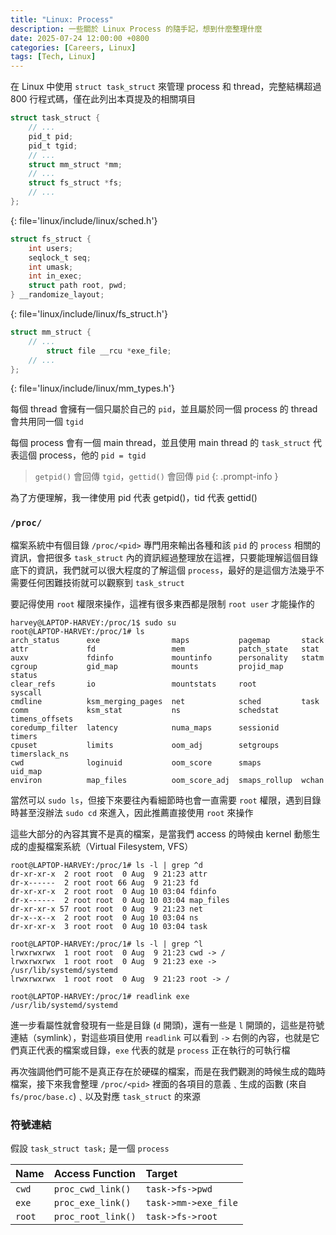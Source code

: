 ```yaml
---
title: "Linux: Process"
description: 一些關於 Linux Process 的隨手記，想到什麼整理什麼
date: 2025-07-24 12:00:00 +0800
categories: [Careers, Linux]
tags: [Tech, Linux]
---
```


在 Linux 中使用 `struct task_struct` 來管理 process 和 thread，完整結構超過 800 行程式碼，僅在此列出本頁提及的相關項目

```c
struct task_struct {
    // ...
    pid_t pid;
    pid_t tgid;
    // ...
    struct mm_struct *mm;
    // ...
    struct fs_struct *fs;
    // ...
};
```
{: file='linux/include/linux/sched.h'}

```c
struct fs_struct {
    int users;
    seqlock_t seq;
    int umask;
    int in_exec;
    struct path root, pwd;
} __randomize_layout;
```
{: file='linux/include/linux/fs_struct.h'}

```c
struct mm_struct {
    // ...
        struct file __rcu *exe_file;
    // ...
};
```
{: file='linux/include/linux/mm_types.h'}

每個 thread 會擁有一個只屬於自己的 `pid`，並且屬於同一個 process 的 thread 會共用同一個 `tgid`

每個 process 會有一個 main thread，並且使用 main thread 的 `task_struct` 代表這個 process，他的 `pid = tgid`

>`getpid()` 會回傳 `tgid`，`gettid()` 會回傳 `pid`
{: .prompt-info }

為了方便理解，我一律使用 pid 代表 getpid()，tid 代表 gettid()

### `/proc/`

檔案系統中有個目錄 `/proc/<pid>` 專門用來輸出各種和該 `pid` 的 `process` 相關的資訊，會把很多 `task_struct` 內的資訊經過整理放在這裡，只要能理解這個目錄底下的資訊，我們就可以很大程度的了解這個 `process`，最好的是這個方法幾乎不需要任何困難技術就可以觀察到 `task_struct`

要記得使用 `root` 權限來操作，這裡有很多東西都是限制 `root user` 才能操作的

```
harvey@LAPTOP-HARVEY:/proc/1$ sudo su
root@LAPTOP-HARVEY:/proc/1# ls
arch_status      exe                maps           pagemap       stack
attr             fd                 mem            patch_state   stat
auxv             fdinfo             mountinfo      personality   statm
cgroup           gid_map            mounts         projid_map    status
clear_refs       io                 mountstats     root          syscall
cmdline          ksm_merging_pages  net            sched         task
comm             ksm_stat           ns             schedstat     timens_offsets
coredump_filter  latency            numa_maps      sessionid     timers
cpuset           limits             oom_adj        setgroups     timerslack_ns
cwd              loginuid           oom_score      smaps         uid_map
environ          map_files          oom_score_adj  smaps_rollup  wchan
```

當然可以 `sudo ls`，但接下來要往內看細節時也會一直需要 `root` 權限，遇到目錄時甚至沒辦法 `sudo cd` 來進入，因此推薦直接使用 `root` 來操作

這些大部分的內容其實不是真的檔案，是當我們 access 的時候由 kernel 動態生成的虛擬檔案系統（Virtual Filesystem, VFS）

```
root@LAPTOP-HARVEY:/proc/1# ls -l | grep ^d
dr-xr-xr-x  2 root root  0 Aug  9 21:23 attr
dr-x------  2 root root 66 Aug  9 21:23 fd
dr-xr-xr-x  2 root root  0 Aug 10 03:04 fdinfo
dr-x------  2 root root  0 Aug 10 03:04 map_files
dr-xr-xr-x 57 root root  0 Aug  9 21:23 net
dr-x--x--x  2 root root  0 Aug 10 03:04 ns
dr-xr-xr-x  3 root root  0 Aug 10 03:04 task

root@LAPTOP-HARVEY:/proc/1# ls -l | grep ^l
lrwxrwxrwx  1 root root  0 Aug  9 21:23 cwd -> /
lrwxrwxrwx  1 root root  0 Aug  9 21:23 exe -> /usr/lib/systemd/systemd
lrwxrwxrwx  1 root root  0 Aug  9 21:23 root -> /

root@LAPTOP-HARVEY:/proc/1# readlink exe
/usr/lib/systemd/systemd
```

進一步看屬性就會發現有一些是目錄 (`d` 開頭)，還有一些是 `l` 開頭的，這些是符號連結（symlink），對這些項目使用 `readlink` 可以看到 `->` 右側的內容，也就是它們真正代表的檔案或目錄，`exe` 代表的就是 `process` 正在執行的可執行檔

再次強調他們可能不是真正存在於硬碟的檔案，而是在我們觀測的時候生成的臨時檔案，接下來我會整理 `/proc/<pid>` 裡面的各項目的意義﹑生成的函數 (來自 `fs/proc/base.c`)﹑以及對應 `task_struct` 的來源


### 符號連結

假設 `task_struct task;` 是一個 `process` 

| Name   | Access Function    | Target               |
| :----- | :----------------- | :------------------- |
| `cwd`  | `proc_cwd_link()`  | `task->fs->pwd`      |
| `exe`  | `proc_exe_link()`  | `task->mm->exe_file` |
| `root` | `proc_root_link()` | `task->fs->root`     |

